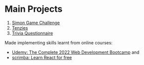 # Main Projects

1. [Simon Game Challenge](https://github.com/PHO-NG/CODE/tree/main/Simon%20Game%20Challenge)
2. [Tenzies](https://github.com/PHO-NG/CODE/tree/main/Tenzies)
3. [Trivia Questionnaire](https://github.com/PHO-NG/CODE/tree/main/Trivia%20Questionnaire)

Made implementing skills learnt from online courses:
* [Udemy: The Complete 2022 Web Development Bootcamp](https://www.udemy.com/course/the-complete-web-development-bootcamp/) and 
* [scrimba: Learn React for free](https://scrimba.com/learn/learnreact)
